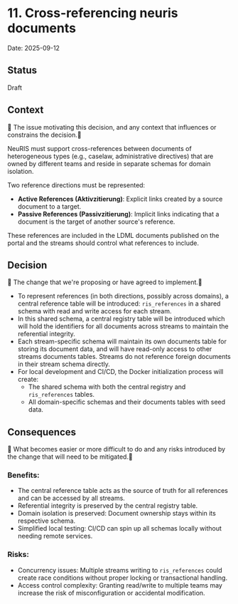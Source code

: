 # 11. Cross-referencing neuris documents

Date: 2025-09-12

## Status

Draft

## Context

🚧 The issue motivating this decision, and any context that influences or constrains the decision.🚧 

NeuRIS must support cross-references between documents of heterogeneous types (e.g., caselaw, administrative directives) that are owned by different teams and reside in separate schemas for domain isolation.

Two reference directions must be represented:

- **Active References (Aktivzitierung)**: Explicit links created by a source document to a target.
- **Passive References (Passivzitierung)**: Implicit links indicating that a document is the target of another source's reference.

These references are included in the LDML documents published on the portal and the streams should control what references to include.

## Decision

🚧 The change that we're proposing or have agreed to implement.🚧 

- To represent references (in both directions, possibly across domains), a central reference table will be introduced: `ris_references` in a shared schema with read and write access for each stream.
- In this shared schema, a central registry table will be introduced which will hold the identifiers for all documents across streams to maintain the referential integrity.
- Each stream-specific schema will maintain its own documents table for storing its document data, and will have read-only access to other streams documents tables. Streams do not reference foreign documents in their stream schema directly.
- For local development and CI/CD, the Docker initialization process will create:
  - The shared schema with both the central registry and `ris_references` tables.
  - All domain-specific schemas and their documents tables with seed data.

## Consequences

🚧 What becomes easier or more difficult to do and any risks introduced by the change that will need to be mitigated.🚧 

### Benefits:
- The central reference table acts as the source of truth for all references and can be accessed by all streams.
- Referential integrity is preserved by the central registry table.
- Domain isolation is preserved: Document ownership stays within its respective schema.
- Simplified local testing: CI/CD can spin up all schemas locally without needing remote services.

### Risks:
- Concurrency issues: Multiple streams writing to `ris_references` could create race conditions without proper locking or transactional handling.
- Access control complexity: Granting read/write to multiple teams may increase the risk of misconfiguration or accidental modification.

